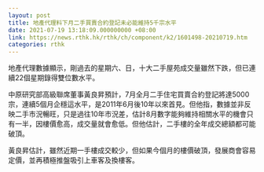 ```yaml
---
layout: post
title: 地產代理料下月二手買賣合約登記未必能維持5千宗水平
date: 2021-07-19 13:18:09.000000000 +08:00
link: https://news.rthk.hk/rthk/ch/component/k2/1601498-20210719.htm
categories: rthk
---
```


地產代理數據顯示，剛過去的星期六、日，十大二手屋苑成交量雖然下跌，但已連續22個星期錄得雙位數水平。

中原研究部高級聯席董事黃良昇預計，7月全月二手住宅買賣合約登記將達5000宗，連續5個月企穩這水平，是2011年6月後10年以來首見。但他指，數據並非反映二手市況暢旺，只是過往10年市況差，估計8月數字能夠維持相關水平的機會只有一半，因樓價愈高，成交量就會愈低。但他估計，二手樓的全年成交總額都可能破頂。

黃良昇估計，雖然近期一手樓成交較少，但如果今個月的樓價破頂，發展商會容易定價，並再積極推盤吸引上車客及換樓客。
